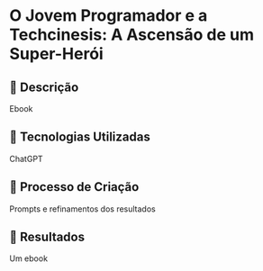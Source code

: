 # O Jovem Programador e a Techcinesis: A Ascensão de um Super-Herói

## 📒 Descrição
Ebook

## 🤖 Tecnologias Utilizadas
ChatGPT

## 🧐 Processo de Criação
Prompts e refinamentos dos resultados

## 🚀 Resultados
Um ebook